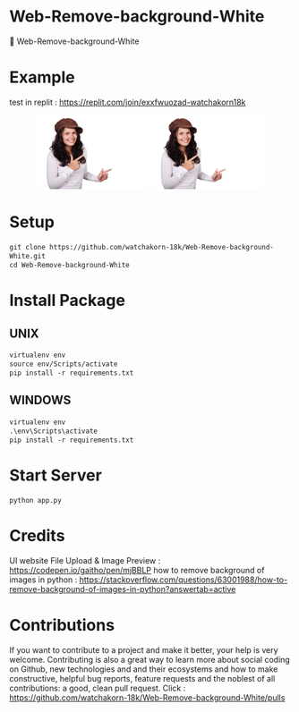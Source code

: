 # Web-Remove-background-White
📙 Web-Remove-background-White



# Example 
test in replit : https://replit.com/join/exxfwuozad-watchakorn18k


<p align="center">
<img src="https://github.com/watchakorn-18k/Web-Remove-background-White/blob/master/Image-Test.jpg" width="200">
<img src="https://github.com/watchakorn-18k/Web-Remove-background-White/blob/master/static/test12.png" width="200">
</p>

# Setup
```
git clone https://github.com/watchakorn-18k/Web-Remove-background-White.git
cd Web-Remove-background-White
```



# Install Package 
## UNIX
```
virtualenv env
source env/Scripts/activate
pip install -r requirements.txt
```
## WINDOWS
```
virtualenv env
.\env\Scripts\activate
pip install -r requirements.txt
```

# Start Server
```
python app.py
```

# Credits
UI website File Upload & Image Preview : https://codepen.io/gaitho/pen/mjBBLP 
how to remove background of images in python : https://stackoverflow.com/questions/63001988/how-to-remove-background-of-images-in-python?answertab=active
# Contributions
If you want to contribute to a project and make it better, your help is very welcome. Contributing is also a great way to learn more about social coding on Github, new technologies and and their ecosystems and how to make constructive, helpful bug reports, feature requests and the noblest of all contributions: a good, clean pull request.
Click : https://github.com/watchakorn-18k/Web-Remove-background-White/pulls
